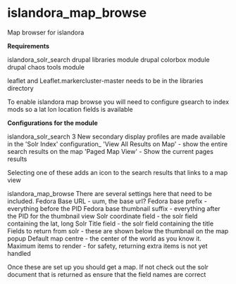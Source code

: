 islandora_map_browse
====================

Map browser for islandora

__Requirements__

islandora_solr_search
drupal libraries module
drupal colorbox module
drupal chaos tools module

leaflet and Leaflet.markercluster-master needs to be in the libraries directory

To enable islandora map browse you will need to configure gsearch to index mods so a lat lon location fields is available

__Configurations for the module__

islandora_solr_search
	3 New secondary display profiles are made available in the 'Solr Index' configuration_
	'View All Results on Map' - show the entire search results on the map
	'Paged Map View' - Show the current pages results

Selecting one of these adds an icon to the search results that links to a map view

islandora_map_browse
	There are several settings here that need to be included.
	Fedora Base URL - uum, the base url?
	Fedora base prefix - everything before the PID
	Fedora base thumbnail suffix - everything after the PID for the thumbnail view
	Solr coordinate field - the solr field containing the lat, long
	Solr Title field - the solr field containing the title
	Fields to return from solr - these are shown below the thumbnail on the map popup
	Default map centre - the center of the world as you know it.
	Maximum items to render - for safety, returning extra items is not yet handled

Once these are set up you should get a map.  If not check out the solr document that is returned as ensure that the field names are correct
